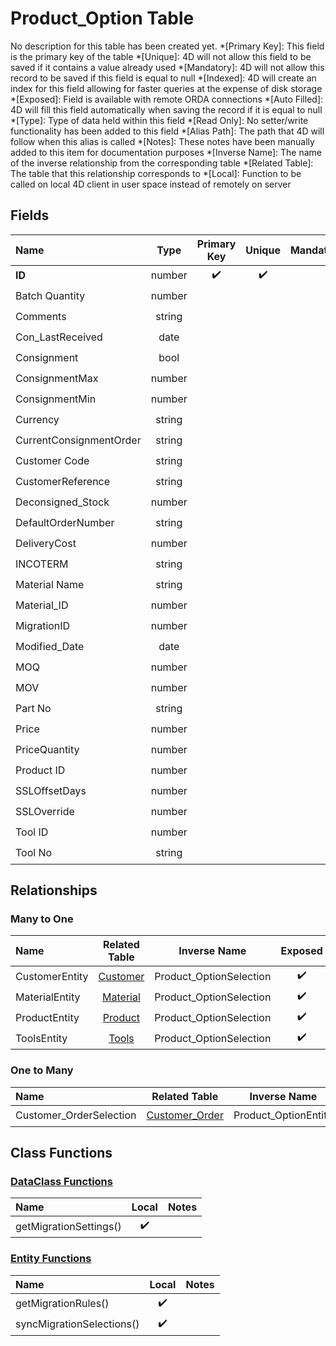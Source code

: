 ﻿# Product_Option Table
No description for this table has been created yet.
*[Primary Key]: This field is the primary key of the table
*[Unique]: 4D will not allow this field to be saved if it contains a value already used
*[Mandatory]: 4D will not allow this record to be saved if this field is equal to null
*[Indexed]: 4D will create an index for this field allowing for faster queries at the expense of disk storage
*[Exposed]: Field is available with remote ORDA connections
*[Auto Filled]: 4D will fill this field automatically when saving the record if it is equal to null
*[Type]: Type of data held within this field
*[Read Only]: No setter/write functionality has been added to this field
*[Alias Path]: The path that 4D will follow when this alias is called
*[Notes]: These notes have been manually added to this item for documentation purposes
*[Inverse Name]: The name of the inverse relationship from the corresponding table
*[Related Table]: The table that this relationship corresponds to
*[Local]: Function to be called on local 4D client in user space instead of remotely on server
## Fields

|Name|Type|Primary Key|Unique|Mandatory|Indexed|Exposed|Auto Filled|Notes|
|:---|:---:|:---:|:---:|:---:|:---:|:---:|:---:|:---:|
|**ID**|number|✔️|✔️||✔️|✔️|✔️||
|Batch Quantity|number|||||✔️|||
|Comments|string|||||✔️|||
|Con_LastReceived|date|||||✔️|||
|Consignment|bool|||||✔️|||
|ConsignmentMax|number|||||✔️|||
|ConsignmentMin|number|||||✔️|||
|Currency|string|||||✔️|||
|CurrentConsignmentOrder|string|||||✔️|||
|Customer Code|string||||✔️|✔️|||
|CustomerReference|string|||||✔️|||
|Deconsigned_Stock|number|||||✔️|||
|DefaultOrderNumber|string|||||✔️|||
|DeliveryCost|number|||||✔️|||
|INCOTERM|string|||||✔️|||
|Material Name|string||||✔️|✔️|||
|Material_ID|number||||✔️|✔️|||
|MigrationID|number|||||✔️|||
|Modified_Date|date|||||✔️|||
|MOQ|number|||||✔️|||
|MOV|number|||||✔️|||
|Part No|string||||✔️|✔️|||
|Price|number||||✔️|✔️|||
|PriceQuantity|number|||||✔️|||
|Product ID|number||||✔️|✔️|||
|SSLOffsetDays|number|||||✔️|||
|SSLOverride|number|||||✔️|||
|Tool ID|number|||||✔️|||
|Tool No|string||||✔️|✔️|||
## Relationships
### Many to One

|Name|Related Table|Inverse Name|Exposed|Notes|
|:---|:---:|:---:|:---:|:---:|
|CustomerEntity|[Customer](Customer.md)|Product_OptionSelection|✔️||
|MaterialEntity|[Material](Material.md)|Product_OptionSelection|✔️||
|ProductEntity|[Product](Product.md)|Product_OptionSelection|✔️||
|ToolsEntity|[Tools](Tools.md)|Product_OptionSelection|✔️||
### One to Many

|Name|Related Table|Inverse Name|Exposed|Notes|
|:---|:---:|:---:|:---:|:---:|
|Customer_OrderSelection|[Customer_Order](Customer_Order.md)|Product_OptionEntity|✔️||
## Class Functions
### [DataClass Functions](https://github.com/synthotec/SynthoTec-4D/blob/main/Project/Sources/Classes/Product_Option.4dm)

|Name|Local|Notes|
|:---|:---:|:---:|
|getMigrationSettings()|✔️||
### [Entity Functions](https://github.com/synthotec/SynthoTec-4D/blob/main/Project/Sources/Classes/Product_OptionEntity.4dm)

|Name|Local|Notes|
|:---|:---:|:---:|
|getMigrationRules()|✔️||
|syncMigrationSelections()|✔️||